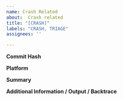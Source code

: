 ```yaml
---
name: Crash Related
about:  Crash related
title: "[CRASH]"
labels: "CRASH, TRIAGE"
assignees: ''

---
```

**Commit Hash**

**Platform**

**Summary**

**Additional Information / Output / Backtrace**